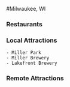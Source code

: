 #Milwaukee, WI

### Restaurants

### Local Attractions

	- Miller Park
	- Miller Brewery
	- Lakefront Brewery

### Remote Attractions
